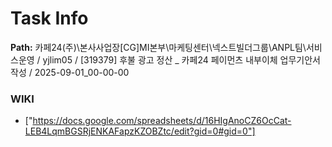 # Task Info

**Path:** 카페24(주)\본사사업장\[CG]MI본부\마케팅센터\넥스트빌더그룹\ANPL팀\서비스운영 / yjlim05 / [319379] 후불 광고 정산 _ 카페24 페이먼츠 내부이체 업무기안서 작성 / 2025-09-01_00-00-00

### WIKI
- ["https://docs.google.com/spreadsheets/d/16HIgAnoCZ6OcCat-LEB4LqmBGSRjENKAFapzKZOBZtc/edit?gid=0#gid=0"]

